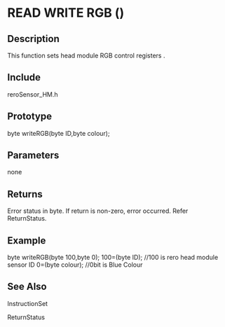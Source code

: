 # READ WRITE RGB () #

## Description ##
This function sets head module RGB control registers  . 

## Include ##
reroSensor_HM.h

## Prototype ##
byte writeRGB(byte ID,byte colour);

## Parameters ##
none

## Returns ##
Error status in byte. If return is non-zero, error occurred. Refer ReturnStatus.

## Example ##
byte writeRGB(byte 100,byte 0);
100=(byte ID); //100 is rero head module sensor ID
0=(byte colour); //0bit is Blue Colour
## See Also ##

InstructionSet

ReturnStatus
